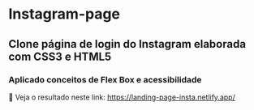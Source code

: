 # Instagram-page
## Clone página de login do Instagram elaborada com CSS3 e HTML5

### Aplicado conceitos de Flex Box e acessibilidade

:link: Veja o resultado neste link: https://landing-page-insta.netlify.app/